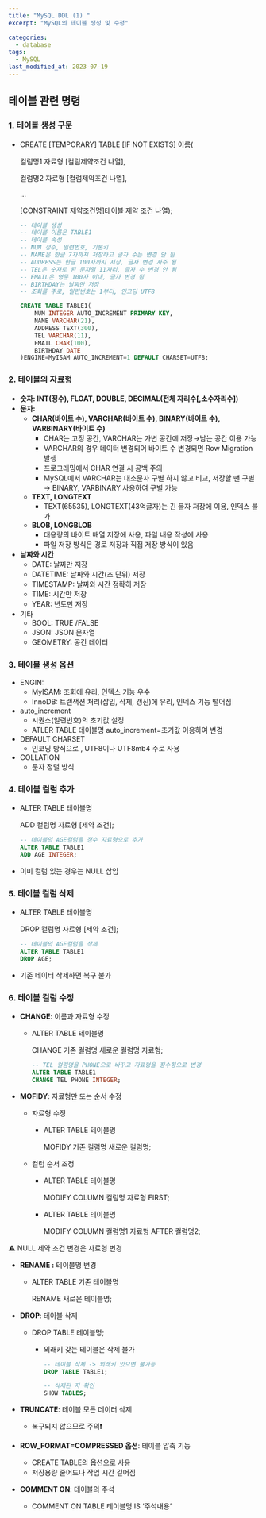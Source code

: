 ```yaml
---
title: "MySQL DDL (1) "
excerpt: "MySQL의 테이블 생성 및 수정"

categories:
  - database
tags:
  - MySQL
last_modified_at: 2023-07-19
---
```

## 테이블 관련 명령

### 1. 테이블 생성 구문

- CREATE [TEMPORARY] TABLE [IF NOT EXISTS] 이름(
    
    컬럼명1 자료형 [컬럼제약조건 나열],  
    
    컬럼명2 자료형 [컬럼제약조건 나열],  
    
    …  
    
    [CONSTRAINT 제약조건명]테이블 제약 조건 나열);  
    
    ```sql
    -- 테이블 생성
    -- 테이블 이름은 TABLE1
    -- 테이블 속성
    -- NUM 정수, 일련번호, 기본키
    -- NAME은 한글 7자까지 저장하고 글자 수는 변경 안 됨
    -- ADDRESS는 한글 100자까지 저장, 글자 변경 자주 됨
    -- TEL은 숫자로 된 문자열 11자리, 글자 수 변경 안 됨
    -- EMAIL은 영문 100자 이내, 글자 변경 됨
    -- BIRTHDAY는 날짜만 저장
    -- 조회를 주로, 일련번호는 1부터, 인코딩 UTF8
    
    CREATE TABLE TABLE1(
    	NUM INTEGER AUTO_INCREMENT PRIMARY KEY,
    	NAME VARCHAR(21),
    	ADDRESS TEXT(300),
    	TEL VARCHAR(11),
    	EMAIL CHAR(100),
    	BIRTHDAY DATE
    )ENGINE=MyISAM AUTO_INCREMENT=1 DEFAULT CHARSET=UTF8;
    ```
    

### 2. 테이블의 자료형

- **숫자: INT(정수), FLOAT, DOUBLE, DECIMAL(전체 자리수[,소수자리수])**
- **문자:**
    - **CHAR(바이트 수), VARCHAR(바이트 수), BINARY(바이트 수), VARBINARY(바이트 수)**
        - CHAR는 고정 공간, VARCHAR는 가변 공간에 저장→남는 공간 이용 가능
        - VARCHAR의 경우 데이터 변경되어 바이트 수 변경되면 Row Migration 발생
        - 프로그래밍에서 CHAR 연결 시 공백 주의
        - MySQL에서 VARCHAR는 대소문자 구별 하지 않고 비교, 저장할 땐 구별 → BINARY, VARBINARY 사용하여 구별 가능
    - **TEXT, LONGTEXT**
        - TEXT(65535), LONGTEXT(43억글자)는 긴 물자 저장에 이용, 인덱스 불가
    - **BLOB, LONGBLOB**
        - 대용량의 바이트 배열 저장에 사용, 파일 내용 작성에 사용
        - 파일 저장 방식은 경로 저장과 직접 저장 방식이 있음
- **날짜와 시간**
    - DATE: 날짜만 저장
    - DATETIME: 날짜와 시간(초 단위) 저장
    - TIMESTAMP: 날짜와 시간 정확히 저장
    - TIME: 시간만 저장
    - YEAR: 년도만 저장
- 기타
    - BOOL: TRUE /FALSE
    - JSON: JSON 문자열
    - GEOMETRY: 공간 데이터
    

### 3. 테이블 생성 옵션

- ENGIN:
    - MyISAM: 조회에 유리, 인덱스 기능 우수
    - InnoDB: 트랜잭션 처리(삽입, 삭제, 갱신)에 유리, 인덱스 기능 떨어짐
- auto_increment
    - 시퀀스(일련번호)의 초기값 설정
    - ATLER TABLE 테이블명 auto_increment=초기값 이용하여 변경
- DEFAULT CHARSET
    - 인코딩 방식으로 , UTF8이나 UTF8mb4 주로 사용
- COLLATION
    - 문자 정렬 방식
    

### 4. 테이블 컬럼 추가

- ALTER TABLE 테이블명
    
    ADD 컬럼명 자료형 [제약 조건];  
    
    ```sql
    -- 테이블의 AGE컬럼을 정수 자료형으로 추가
    ALTER TABLE TABLE1
    ADD AGE INTEGER;
    ```
    
- 이미 컬럼 있는 경우는 NULL 삽입

### 5. 테이블 컬럼 삭제

- ALTER TABLE 테이블명
    
    DROP 컬럼명 자료형 [제약 조건];  
    
    ```sql
    -- 테이블의 AGE컬럼을 삭제
    ALTER TABLE TABLE1
    DROP AGE;
    ```
    
- 기존 데이터 삭제하면 복구 불가

### 6. 테이블 컬럼 수정

- **CHANGE**: 이름과 자료형 수정
    - ALTER TABLE 테이블명
        
        CHANGE 기존 컬럼명 새로운 컬럼명 자료형;  
        
        ```sql
        -- TEL 컬럼명을 PHONE으로 바꾸고 자료형을 정수형으로 변경
        ALTER TABLE TABLE1
        CHANGE TEL PHONE INTEGER;
        ```
        
- **MOFIDY**: 자료형만 또는 순서 수정
    - 자료형 수정
        - ALTER TABLE 테이블명
            
            MOFIDY 기존 컬럼명 새로운 컬럼명;  
            
    - 컬럼 순서 조정
        - ALTER TABLE 테이블명
            
            MODIFY COLUMN  컬럼명 자료형 FIRST;  
            
        - ALTER TABLE 테이블명
            
            MODIFY COLUMN  컬럼명1 자료형 AFTER  컬럼명2;   
            

⚠️ NULL 제약 조건 변경은 자료형 변경  

- **RENAME :** 테이블명 변경
    - ALTER TABLE 기존 테이블명
        
        RENAME 새로운 테이블명;  
        
- **DROP**:  테이블 삭제
    - DROP TABLE 테이블명;
        - 외래키 갖는 테이블은 삭제 불가
            
            ```sql
            -- 테이블 삭제 -> 외래키 있으면 불가능
            DROP TABLE TABLE1;
            
            -- 삭제된 지 확인
            SHOW TABLES;
            ```
            
- **TRUNCATE**: 테이블 모든 데이터 삭제
    - 복구되지 않으므로 주의❗
- **ROW_FORMAT=COMPRESSED 옵션**: 테이블 압축 기능
    - CREATE TABLE의 옵션으로 사용
    - 저장용량 줄어드나 작업 시간 길어짐
- **COMMENT ON**: 테이블의 주석
    - COMMENT ON TABLE 테이블명 IS ‘주석내용’
